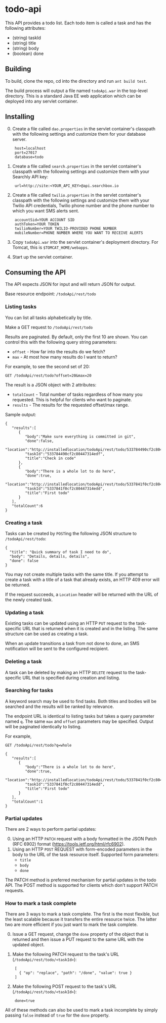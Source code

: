 todo-api
========

This API provides a todo list.  Each todo item is called a task and has the following attributes:

* (string) taskId
* (string) title
* (string) body
* (boolean) done

Building
--------

To build, clone the repo, cd into the directory and run `ant build test`.

The build process will output a file named `todoApi.war` in the top-level directory.  This is a standard Java EE
web application which can be deployed into any servlet container.

Installing
----------

0. Create a file called `dao.properties` in the servlet container's classpath with the following settings and customize them for your database server.

        host=localhost
        port=27017
        database=todo

0. Create a file called `search.properties` in the servlet container's classpath with the following settings and customize them with your Searchly API key:

        url=http://site:<YOUR_API_KEY>@api.searchbox.io

0. Create a file called `twilio.properties` in the servlet container's classpath with the following settings and customize them with your Twilio API credentials, Twilio phone number and the phone number to which you want SMS alerts sent.

        accountSid=YOUR ACCOUNT SID
        authToken=YOUR TOKEN
        twilioNumber=YOUR TWILIO-PROVIDED PHONE NUMBER
        mobileNumber=PHONE NUMBER WHERE YOU WANT TO RECEIVE ALERTS

0. Copy `todoApi.war` into the servlet container's deployment directory.  For Tomcat, this is `$TOMCAT_HOME/webapps`.
0. Start up the servlet container.

Consuming the API
-----------------

The API expects JSON for input and will return JSON for output.

Base resource endpoint: `/todoApi/rest/todo`

### Listing tasks ###

You can list all tasks alphabetically by title.

Make a GET request to `/todoApi/rest/todo`

Results are paginated.  By default, only the first 10 are shown.  You can control this with the following query string parameters:

* `offset` - How far into the results do we fetch?
* `max` - At most how many results do I want to return?

For example, to see the second set of 20:

    GET /todoApi/rest/todo?offset=20&max=20

The result is a JSON object with 2 attributes:

* `totalCount` - Total number of tasks regardless of how many you requested.  This is helpful for clients who want to paginate.
* `results` - The results for the requested offset/max range.

Sample output:

    {
       "results":[
          {
             "body":"Make sure everything is committed in git",
             "done":false,
             "location":"http://installedlocation/todoApi/rest/todo/533784490cf2c80447314edf",
             "taskId":"533784490cf2c80447314edf",
             "title":"Check in code"
          },
          {
             "body":"There is a whole lot to do here",
             "done":true,
             "location":"http://installedlocation/todoApi/rest/todo/5337841f0cf2c80447314edd",
             "taskId":"5337841f0cf2c80447314edd",
             "title":"First todo"
          }
       ],
       "totalCount":6
    }

### Creating a task ###

Tasks can be created by `POST`ing the following JSON structure to `/todoApi/rest/todo`:

    {
      "title": "Quick summary of task I need to do",
      "body": "Details, details, details",
      "done": false
    }

You may not create multiple tasks with the same title.  If you attempt to create a task with a title of a task that already exists, an HTTP 409 error will be returned.

If the request succeeds, a `Location` header will be returned with the URL of the newly created task.

### Updating a task ###

Existing tasks can be updated using an HTTP `PUT` request to the task-specific URL that is returned when it is created and in the listing.  The same structure can be used as creating a task.

When an update transitions a task from not done to done, an SMS notification will be sent to the configured recipient.

### Deleting a task ###

A task can be deleted by making an HTTP `DELETE` request to the task-specific URL that is specified during creation and listing.

### Searching for tasks ###

A keyword search may be used to find tasks.  Both titles and bodies will be searched and the results will be ranked by relevance.

The endpoint URL is identical to listing tasks but takes a query parameter named `q`.  The same `max` and `offset` parameters may be specified.  Output will be paginated identically to listing.

For example,

    GET /todoApi/rest/todo?q=whole
    
    {
       "results":[
          {
             "body":"There is a whole lot to do here",
             "done":true,
             "location":"http://installedlocation/todoApi/rest/todo/5337841f0cf2c80447314edd",
             "taskId":"5337841f0cf2c80447314edd",
             "title":"First todo"
          }
       ],
       "totalCount":1
    }

### Partial updates ###

There are 2 ways to perform partial updates:

0. Using an HTTP `PATCH` request with a body formatted in the JSON Patch (RFC 6902) format (https://tools.ietf.org/html/rfc6902).
0. Using an HTTP `POST` REQUEST with form-encoded parameters in the body to the URL of the task resource itself.  Supported form parameters:
    * `title`
    * `body`
    * `done`

The PATCH method is preferred mechanism for partial updates in the todo API.  The POST method is supported for clients which don't support PATCH requests.

### How to mark a task complete ###

There are 3 ways to mark a task complete.  The first is the most flexible, but the least scalable because it transfers the entire resource twice.  The latter two are more efficient if you just want to mark the task complete.

0. Issue a GET request, change the `done` property of the object that is returned and then issue a PUT request to the same URL with the updated object.
0. Make the following PATCH request to the task's URL (`/todoApi/rest/todo/<taskId>`):

        [
          { "op": "replace", "path": "/done", "value": true }
        ]

0. Make the following POST request to the task's URL (`/todoApi/rest/todo/<taskId>`):

        done=true

All of these methods can also be used to mark a task incomplete by simply passing `false` instead of `true` for the `done` property.